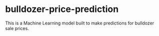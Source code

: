 # bulldozer-price-prediction
This is a Machine Learning model built to make predictions for bulldozer sale prices.

